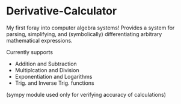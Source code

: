 # Derivative-Calculator

My first foray into computer algebra systems! Provides a system for parsing, simplifying, and (symbolically) differentiating arbitrary mathematical expressions.

Currently supports
 - Addition and Subtraction
 - Multiplcation and Division
 - Exponentiation and Logarithms
 - Trig. and Inverse Trig. functions
 
(sympy module used only for verifying accuracy of calculations)
